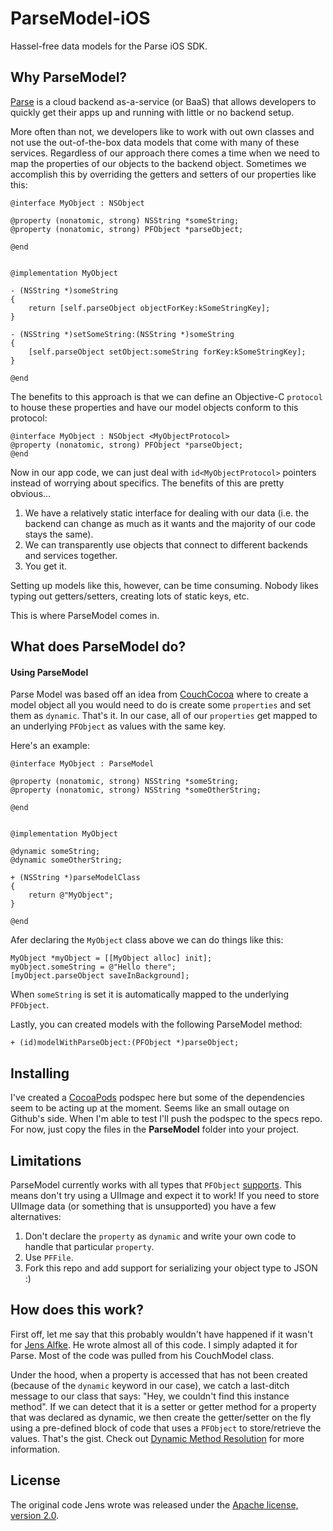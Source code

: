 ParseModel-iOS
==============

Hassel-free data models for the Parse iOS SDK.

## Why ParseModel?

[Parse](https://parse.com/) is a cloud backend as-a-service (or BaaS) that allows developers to quickly get their apps up and running with little or no backend setup.

More often than not, we developers like to work with out own classes and not use the out-of-the-box data models that come with many of these services. Regardless of our approach there comes a time when we need to map the properties of our objects to the backend object. Sometimes we accomplish this by overriding the getters and setters of our properties like this:

```
@interface MyObject : NSObject

@property (nonatomic, strong) NSString *someString;
@property (nonatomic, strong) PFObject *parseObject;

@end


@implementation MyObject

- (NSString *)someString
{
    return [self.parseObject objectForKey:kSomeStringKey];
}

- (NSString *)setSomeString:(NSString *)someString
{
    [self.parseObject setObject:someString forKey:kSomeStringKey];
}

@end
```

The benefits to this approach is that we can define an Objective-C `protocol` to house these properties and have our model objects conform to this protocol:

```
@interface MyObject : NSObject <MyObjectProtocol>
@property (nonatomic, strong) PFObject *parseObject;
@end
```

Now in our app code, we can just deal with `id<MyObjectProtocol>` pointers instead of worrying about specifics. The benefits of this are pretty obvious…

1. We have a relatively static interface for dealing with our data (i.e. the backend can change as much as it wants and the majority of our code stays the same).
2. We can transparently use objects that connect to different backends and services together.
3. You get it.

Setting up models like this, however, can be time consuming. Nobody likes typing out getters/setters, creating lots of static keys, etc. 

This is where ParseModel comes in.


## What does ParseModel do?

#### Using ParseModel

Parse Model was based off an idea from [CouchCocoa](https://github.com/couchbaselabs/CouchCocoa) where to create a model object all you would need to do is create some `properties` and set them as `dynamic`. That's it. In our case, all of our `properties` get mapped to an underlying `PFObject` as values with the same key.

Here's an example:


```
@interface MyObject : ParseModel

@property (nonatomic, strong) NSString *someString;
@property (nonatomic, strong) NSString *someOtherString;

@end


@implementation MyObject

@dynamic someString;
@dynamic someOtherString;

+ (NSString *)parseModelClass
{
    return @"MyObject";
}

@end
``` 

Afer declaring the `MyObject` class above we can do things like this:

```
MyObject *myObject = [[MyObject alloc] init];
myObject.someString = @"Hello there";
[myObject.parseObject saveInBackground];
```

When `someString` is set it is automatically mapped to the underlying `PFObject`.

Lastly, you can created models with the following ParseModel method:

```
+ (id)modelWithParseObject:(PFObject *)parseObject;
```

## Installing

I've created a [CocoaPods](http://cocoapods.org/) podspec here but some of the dependencies seem to be acting up at the moment. Seems like an small outage on Github's side. When I'm able to test I'll push the podspec to the specs repo. For now, just copy the files in the **ParseModel** folder into your project.

## Limitations

ParseModel currently works with all types that `PFObject` [supports](https://parse.com/docs/ios_guide#objects-types/iOS). This means don't try using a UIImage and expect it to work! If you need to store UIImage data (or something that is unsupported) you have a few alternatives:

1. Don't declare the `property` as `dynamic` and write your own code to handle that particular `property`.
2. Use `PFFile`.
3. Fork this repo and add support for serializing your object type to JSON :)

## How does this work?

First off, let me say that this probably wouldn't have happened if it wasn't for [Jens Alfke](https://github.com/snej). He wrote almost all of this code. I simply adapted it for Parse. Most of the code was pulled from his CouchModel class.

Under the hood, when a property is accessed that has not been created (because of the `dynamic` keyword in our case), we catch a last-ditch message to our class that says: "Hey, we couldn't find this instance method". If we can detect that it is a setter or getter method for a property that was declared as dynamic, we then create the getter/setter on the fly using a pre-defined block of code that uses a `PFObject` to store/retrieve the values. That's the gist. Check out [Dynamic Method Resolution](https://developer.apple.com/library/ios/#documentation/cocoa/conceptual/ObjCRuntimeGuide/Articles/ocrtDynamicResolution.html) for more information.

## License

The original code Jens wrote was released under the [Apache license, version 2.0](http://www.apache.org/licenses/LICENSE-2.0.html).
